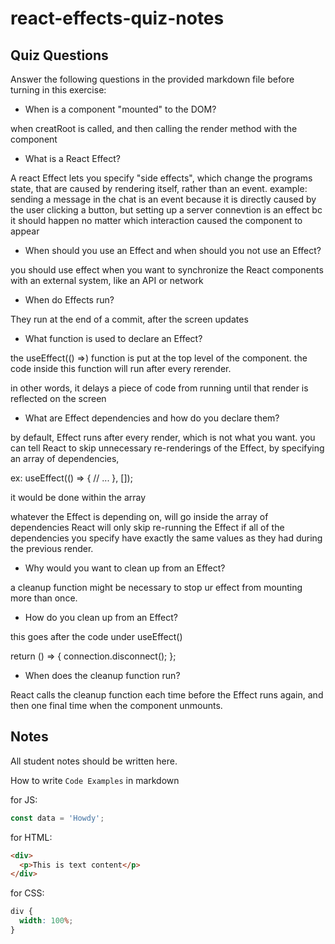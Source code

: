 # react-effects-quiz-notes

## Quiz Questions

Answer the following questions in the provided markdown file before turning in this exercise:

- When is a component "mounted" to the DOM?

when creatRoot is called, and then calling the render method with the component

- What is a React Effect?

A react Effect lets you specify "side effects", which change the programs state, that are caused by rendering itself, rather than an event.
example: sending a message in the chat is an event because it is directly caused by the user clicking a button, but setting up a server connevtion is an effect bc it should happen no matter which interaction caused the component to appear

- When should you use an Effect and when should you not use an Effect?

you should use effect when you want to synchronize the React components with an external system, like an API or network

- When do Effects run?

They run at the end of a commit, after the screen updates

- What function is used to declare an Effect?

the useEffect(() =>) function is put at the top level of the component. the code inside this function will run after every rerender.

in other words, it delays a piece of code from running until that render is reflected on the screen

- What are Effect dependencies and how do you declare them?

by default, Effect runs after every render, which is not what you want.
you can tell React to skip unnecessary re-renderings of the Effect, by specifying an array of dependencies,

ex: useEffect(() => {
// ...
}, []);

it would be done within the array

whatever the Effect is depending on, will go inside the array of dependencies
React will only skip re-running the Effect if all of the dependencies you specify have exactly the same values as they had during the previous render.

- Why would you want to clean up from an Effect?

a cleanup function might be necessary to stop ur effect from mounting more than once.

- How do you clean up from an Effect?

this goes after the code under useEffect()

return () => {
connection.disconnect();
};

- When does the cleanup function run?

React calls the cleanup function each time before the Effect runs again, and then one final time when the component unmounts.

## Notes

All student notes should be written here.

How to write `Code Examples` in markdown

for JS:

```javascript
const data = 'Howdy';
```

for HTML:

```html
<div>
  <p>This is text content</p>
</div>
```

for CSS:

```css
div {
  width: 100%;
}
```
